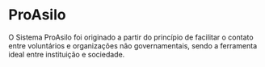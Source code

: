 # ProAsilo
 O Sistema ProAsilo foi originado a partir do princípio de facilitar o contato entre voluntários e organizações não governamentais, sendo a ferramenta ideal entre instituição e sociedade.
